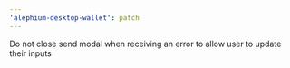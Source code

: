 ```yaml
---
'alephium-desktop-wallet': patch
---
```


Do not close send modal when receiving an error to allow user to update their inputs
